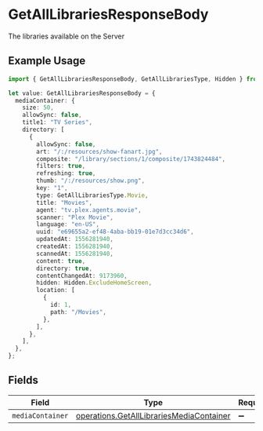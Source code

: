 # GetAllLibrariesResponseBody

The libraries available on the Server

## Example Usage

```typescript
import { GetAllLibrariesResponseBody, GetAllLibrariesType, Hidden } from "@lukehagar/plexjs/sdk/models/operations";

let value: GetAllLibrariesResponseBody = {
  mediaContainer: {
    size: 50,
    allowSync: false,
    title1: "TV Series",
    directory: [
      {
        allowSync: false,
        art: "/:/resources/show-fanart.jpg",
        composite: "/library/sections/1/composite/1743824484",
        filters: true,
        refreshing: true,
        thumb: "/:/resources/show.png",
        key: "1",
        type: GetAllLibrariesType.Movie,
        title: "Movies",
        agent: "tv.plex.agents.movie",
        scanner: "Plex Movie",
        language: "en-US",
        uuid: "e69655a2-ef48-4aba-bb19-01e7d3cc34d6",
        updatedAt: 1556281940,
        createdAt: 1556281940,
        scannedAt: 1556281940,
        content: true,
        directory: true,
        contentChangedAt: 9173960,
        hidden: Hidden.ExcludeHomeScreen,
        location: [
          {
            id: 1,
            path: "/Movies",
          },
        ],
      },
    ],
  },
};
```

## Fields

| Field                                                                                                       | Type                                                                                                        | Required                                                                                                    | Description                                                                                                 |
| ----------------------------------------------------------------------------------------------------------- | ----------------------------------------------------------------------------------------------------------- | ----------------------------------------------------------------------------------------------------------- | ----------------------------------------------------------------------------------------------------------- |
| `mediaContainer`                                                                                            | [operations.GetAllLibrariesMediaContainer](../../../sdk/models/operations/getalllibrariesmediacontainer.md) | :heavy_minus_sign:                                                                                          | N/A                                                                                                         |
